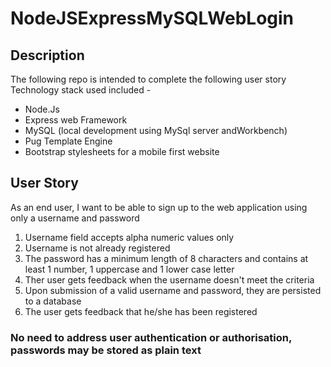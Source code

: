 # NodeJSExpressMySQLWebLogin
## Description
The following repo is intended to complete the following user story
Technology stack used included -
*   Node.Js
*   Express web Framework
*   MySQL (local development using MySql server andWorkbench)
*   Pug Template Engine
*   Bootstrap stylesheets for a mobile first website

## User Story
As an end user, I want to be able to sign up to the web application using only a username and password
1. Username field accepts alpha numeric values only
2. Username is not already registered
3. The password has a minimum length of 8 characters and contains at least 1 number, 1 uppercase and 1 lower case letter
4. Ther user gets feedback when the username doesn't meet the criteria
5. Upon submission of a valid username and password, they are persisted to a database
6. The user gets feedback that he/she has been registered

### No need to address user authentication or authorisation, passwords may be stored as plain text